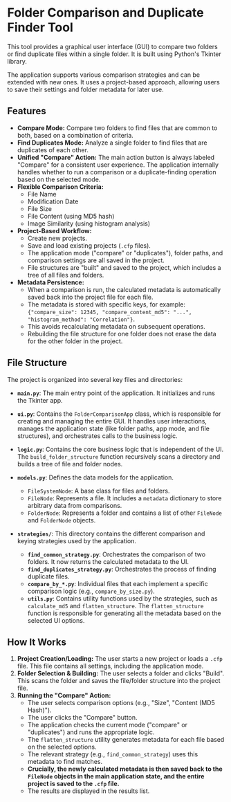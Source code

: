 # Folder Comparison and Duplicate Finder Tool

This tool provides a graphical user interface (GUI) to compare two folders or find duplicate files within a single folder. It is built using Python's Tkinter library.

The application supports various comparison strategies and can be extended with new ones. It uses a project-based approach, allowing users to save their settings and folder metadata for later use.

## Features

- **Compare Mode:** Compare two folders to find files that are common to both, based on a combination of criteria.
- **Find Duplicates Mode:** Analyze a single folder to find files that are duplicates of each other.
- **Unified "Compare" Action:** The main action button is always labeled "Compare" for a consistent user experience. The application internally handles whether to run a comparison or a duplicate-finding operation based on the selected mode.
- **Flexible Comparison Criteria:**
  - File Name
  - Modification Date
  - File Size
  - File Content (using MD5 hash)
  - Image Similarity (using histogram analysis)
- **Project-Based Workflow:**
  - Create new projects.
  - Save and load existing projects (`.cfp` files).
  - The application mode ("compare" or "duplicates"), folder paths, and comparison settings are all saved in the project.
  - File structures are "built" and saved to the project, which includes a tree of all files and folders.
- **Metadata Persistence:**
  - When a comparison is run, the calculated metadata is automatically saved back into the project file for each file.
  - The metadata is stored with specific keys, for example: `{"compare_size": 12345, "compare_content_md5": "...", "histogram_method": "Correlation"}`.
  - This avoids recalculating metadata on subsequent operations.
  - Rebuilding the file structure for one folder does not erase the data for the other folder in the project.

## File Structure

The project is organized into several key files and directories:

- **`main.py`**: The main entry point of the application. It initializes and runs the Tkinter app.

- **`ui.py`**: Contains the `FolderComparisonApp` class, which is responsible for creating and managing the entire GUI. It handles user interactions, manages the application state (like folder paths, app mode, and file structures), and orchestrates calls to the business logic.

- **`logic.py`**: Contains the core business logic that is independent of the UI. The `build_folder_structure` function recursively scans a directory and builds a tree of file and folder nodes.

- **`models.py`**: Defines the data models for the application.
  - `FileSystemNode`: A base class for files and folders.
  - `FileNode`: Represents a file. It includes a `metadata` dictionary to store arbitrary data from comparisons.
  - `FolderNode`: Represents a folder and contains a list of other `FileNode` and `FolderNode` objects.

- **`strategies/`**: This directory contains the different comparison and keying strategies used by the application.
  - **`find_common_strategy.py`**: Orchestrates the comparison of two folders. It now returns the calculated metadata to the UI.
  - **`find_duplicates_strategy.py`**: Orchestrates the process of finding duplicate files.
  - **`compare_by_*.py`**: Individual files that each implement a specific comparison logic (e.g., `compare_by_size.py`).
  - **`utils.py`**: Contains utility functions used by the strategies, such as `calculate_md5` and `flatten_structure`. The `flatten_structure` function is responsible for generating all the metadata based on the selected UI options.

## How It Works

1.  **Project Creation/Loading:** The user starts a new project or loads a `.cfp` file. This file contains all settings, including the application mode.
2.  **Folder Selection & Building:** The user selects a folder and clicks "Build". This scans the folder and saves the file/folder structure into the project file.
3.  **Running the "Compare" Action:**
    - The user selects comparison options (e.g., "Size", "Content (MD5 Hash)").
    - The user clicks the "Compare" button.
    - The application checks the current mode ("compare" or "duplicates") and runs the appropriate logic.
    - The `flatten_structure` utility generates metadata for each file based on the selected options.
    - The relevant strategy (e.g., `find_common_strategy`) uses this metadata to find matches.
    - **Crucially, the newly calculated metadata is then saved back to the `FileNode` objects in the main application state, and the entire project is saved to the `.cfp` file.**
    - The results are displayed in the results list.
